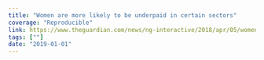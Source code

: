```yaml
---
title: "Women are more likely to be underpaid in certain sectors"
coverage: "Reproducible"
link: https://www.theguardian.com/news/ng-interactive/2018/apr/05/women-are-paid-less-than-men-heres-how-to-fix-it
tags: [""]
date: "2019-01-01"
---
```


